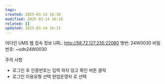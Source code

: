 ```yaml
---
tags: 
created: 2025-03-14 16:10
modified: 2025-03-14 16:10
related: []
updated: 2025-03-14 16:13
---
```

어다인 UMS 웹 접속 정보
URL: http://58.72.127.235:22080
행번: 24W0030
비밀번호: ~odn24W0030

주의 사항
- 로그인 후 인증번호는 입력 하지 않고 확인 버튼 클릭
- 로그인 이용유형 선택 현업운영자 로 선택